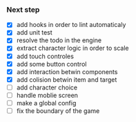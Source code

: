 ### Next step
 - [x] add hooks in order to lint automaticaly
 - [x] add unit test
 - [x] resolve the todo in the engine 
 - [x] extract character logic in order to scale
 - [x] add touch controles
 - [x] add some button control
 - [x] add interaction betwin components
 - [x] add colision betwin item and target
 - [ ] add character choice
 - [ ] handle moblie screen
 - [ ] make a global config 
 - [ ] fix the boundary of the game